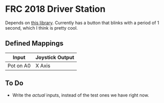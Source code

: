FRC 2018 Driver Station
======

Depends on [this library](https://github.com/MHeironimus/ArduinoJoystickLibrary). Currently has a button that blinks with a period of 1 second, which I think is pretty cool.

## Defined Mappings

| Input     | Joystick Output |
|-----------|-----------------|
| Pot on A0 | X Axis          |

## To Do

- Write the _actual_ inputs, instead of the test ones we have right now.
